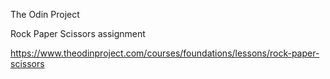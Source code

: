 The Odin Project

Rock Paper Scissors assignment

https://www.theodinproject.com/courses/foundations/lessons/rock-paper-scissors
